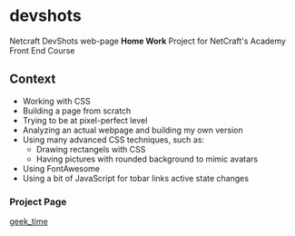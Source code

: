 # devshots

Netcraft DevShots web-page **Home Work** Project for NetCraft's Academy Front End Course

## Context

* Working with CSS
* Building a page from scratch
* Trying to be at pixel-perfect level
* Analyzing an actual webpage and building my own version
* Using many advanced CSS techniques, such as:
	* Drawing rectangels with CSS
	* Having pictures with rounded background to mimic avatars
* Using FontAwesome
* Using a bit of JavaScript for tobar links active state changes

### Project Page

[geek_time](https://just2netcraft.github.io/geek_time/)
